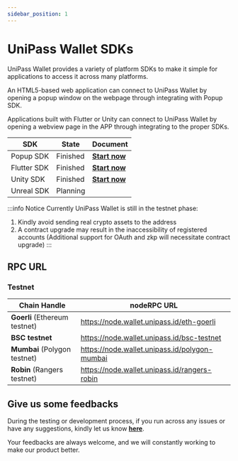 ```yaml
---
sidebar_position: 1
---
```


# UniPass Wallet SDKs

UniPass Wallet provides a variety of platform SDKs to make it simple for applications to access it across many platforms.

An HTML5-based web application can connect to UniPass Wallet by opening a popup window on the webpage through integrating with Popup SDK.

Applications built with Flutter or Unity can connect to UniPass Wallet by opening a webview page in the APP through integrating to the proper SDKs.


| SDK | State | Document |
| --- | --- | --- | 
| Popup SDK | Finished | [**Start now**](./popup-sdk/01-quick-start.md) |
| Flutter SDK | Finished | [**Start now**](./flutter-sdk/01-quick-start.md) |
| Unity SDK | Finished | [**Start now**](./unity-sdk/01-quick-start.md) |
| Unreal SDK| Planning | |

:::info Notice
Currently UniPass Wallet is still in the testnet phase:
1. Kindly avoid sending real crypto assets to the address
2. A contract upgrade may result in the inaccessibility of registered accounts (Additional support for OAuth and zkp will necessitate contract upgrade)
:::

## RPC URL

### Testnet

| Chain Handle | nodeRPC URL  |
|---|---|
| **Goerli** (Ethereum testnet)| https://node.wallet.unipass.id/eth-goerli |
| **BSC testnet** | https://node.wallet.unipass.id/bsc-testnet |
| **Mumbai** (Polygon testnet)| https://node.wallet.unipass.id/polygon-mumbai |
| **Robin** (Rangers testnet)| https://node.wallet.unipass.id/rangers-robin |

## Give us some feedbacks

During the testing or development process, if you run across any issues or have any suggestions, kindly let us know [**here**](https://unipass.canny.io/feedback).

Your feedbacks are always welcome, and we will constantly working to make our product better.